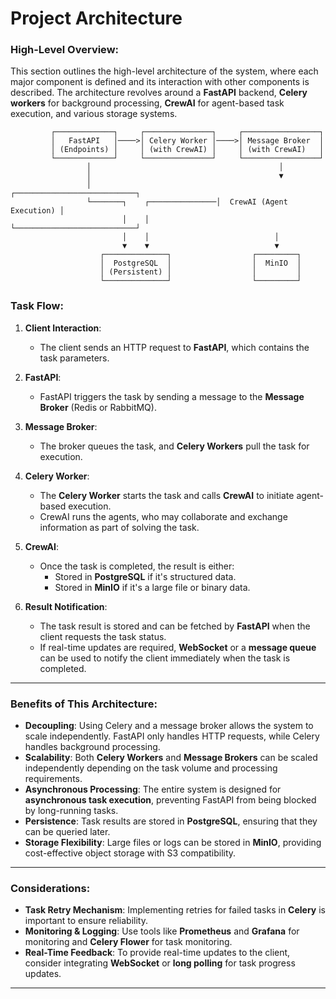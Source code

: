 # Project Architecture

### High-Level Overview:

This section outlines the high-level architecture of the system, where each major component is defined and its interaction with other components is described. The architecture revolves around a **FastAPI** backend, **Celery workers** for background processing, **CrewAI** for agent-based task execution, and various storage systems.

```
         ┌─────────────┐     ┌───────────────┐     ┌─────────────────┐
         │   FastAPI   │────>│ Celery Worker │────>│ Message Broker  │
         │ (Endpoints) │     │ (with CrewAI) │     │ (with CrewAI)   │
         └─────────────┘     └───────────────┘     └─────────────────┘
                 │                                          │
                 │                                          ▼
                 │                            ┌───────────────────────────┐
                 └───────┐    ┌───────────────│  CrewAI (Agent Execution) │
                         │    │               └───────────────────────────┘
                         │    │                            │
                         ▼    ▼                            ▼
                    ┌──────────────┐                  ┌─────────┐
                    │  PostgreSQL  │                  │  MinIO  │
                    │ (Persistent) │                  │         │
                    └──────────────┘                  └─────────┘
```

### Task Flow:

1. **Client Interaction**:
   - The client sends an HTTP request to **FastAPI**, which contains the task parameters.
   
2. **FastAPI**:
   - FastAPI triggers the task by sending a message to the **Message Broker** (Redis or RabbitMQ).
   
3. **Message Broker**:
   - The broker queues the task, and **Celery Workers** pull the task for execution.

4. **Celery Worker**:
   - The **Celery Worker** starts the task and calls **CrewAI** to initiate agent-based execution.
   - CrewAI runs the agents, who may collaborate and exchange information as part of solving the task.
   
5. **CrewAI**:
   - Once the task is completed, the result is either:
     - Stored in **PostgreSQL** if it's structured data.
     - Stored in **MinIO** if it's a large file or binary data.
   
6. **Result Notification**:
   - The task result is stored and can be fetched by **FastAPI** when the client requests the task status.
   - If real-time updates are required, **WebSocket** or a **message queue** can be used to notify the client immediately when the task is completed.

---

### Benefits of This Architecture:
- **Decoupling**: Using Celery and a message broker allows the system to scale independently. FastAPI only handles HTTP requests, while Celery handles background processing.
- **Scalability**: Both **Celery Workers** and **Message Brokers** can be scaled independently depending on the task volume and processing requirements.
- **Asynchronous Processing**: The entire system is designed for **asynchronous task execution**, preventing FastAPI from being blocked by long-running tasks.
- **Persistence**: Task results are stored in **PostgreSQL**, ensuring that they can be queried later.
- **Storage Flexibility**: Large files or logs can be stored in **MinIO**, providing cost-effective object storage with S3 compatibility.

---

### Considerations:
- **Task Retry Mechanism**: Implementing retries for failed tasks in **Celery** is important to ensure reliability.
- **Monitoring & Logging**: Use tools like **Prometheus** and **Grafana** for monitoring and **Celery Flower** for task monitoring.
- **Real-Time Feedback**: To provide real-time updates to the client, consider integrating **WebSocket** or **long polling** for task progress updates.

---
